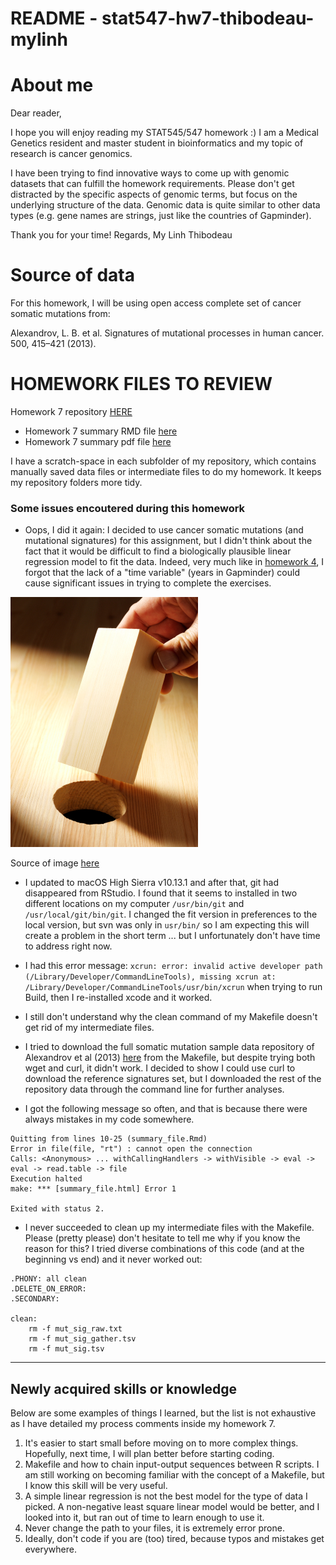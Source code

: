 # README - stat547-hw7-thibodeau-mylinh

# About me

Dear reader,

I hope you will enjoy reading my STAT545/547 homework :) I am a Medical Genetics resident and master student in bioinformatics and my topic of research is cancer genomics. 

I have been trying to find innovative ways to come up with genomic datasets that can fulfill the homework requirements. Please don't get distracted by the specific aspects of genomic terms, but focus on the underlying structure of the data. Genomic data is quite similar to other data types (e.g. gene names are strings, just like the countries of Gapminder).


Thank you for your time!
Regards,
My Linh Thibodeau

# Source of data

For this homework, I will be using open access complete set of cancer somatic mutations from: 

Alexandrov, L. B. et al. Signatures of mutational processes in human cancer. 500, 415–421 (2013).


# HOMEWORK FILES TO REVIEW

Homework 7 repository [HERE](https://github.com/mylinhthibodeau/STAT545-HW-thibodeau-mylinh/tree/master/stat547-hw7-thibodeau-mylinh)

* Homework 7 summary RMD file [here](https://github.com/mylinhthibodeau/STAT545-HW-thibodeau-mylinh/blob/master/stat547-hw7-thibodeau-mylinh/summary_file.Rmd)
* Homework 7 summary pdf file [here]()

I have a scratch-space in each subfolder of my repository, which contains manually saved data files or intermediate files to do my homework. It keeps my repository folders more tidy. 

### Some issues encoutered during this homework

* Oops, I did it again: I decided to use cancer somatic mutations (and mutational signatures) for this assignment, but I didn't think about the fact that it would be difficult to find a biologically plausible linear regression model to fit the data. Indeed, very much like in [homework 4](https://github.com/mylinhthibodeau/STAT545-HW-thibodeau-mylinh/tree/master/stat545-hw4-thibodeau-mylinh), I forgot that the lack of a "time variable" (years in Gapminder) could cause significant issues in trying to complete the exercises.

![square_to_circle](scratch-space/fit_a_square_inside_a_circle.jpg)

Source of image [here](https://www.tlnt.com/the-new-hiring-mantra-finding-candidates-with-great-cultural-fit/)

* I updated to macOS High Sierra v10.13.1 and after that, git had disappeared from RStudio. I found that it seems to installed in two different locations on my computer `/usr/bin/git` and `/usr/local/git/bin/git`. I changed the fit version in preferences to the local version, but svn was only in `usr/bin/` so I am expecting this will create a problem in the short term ... but I unfortunately don't have time to address right now.
* I had this error message: `xcrun: error: invalid active developer path (/Library/Developer/CommandLineTools), missing xcrun at: /Library/Developer/CommandLineTools/usr/bin/xcrun` when trying to run Build, then I re-installed xcode and it worked. 
* I still don't understand why the clean command of my Makefile doesn't get rid of my intermediate files. 
* I tried to download the full somatic mutation sample data repository of Alexandrov et al (2013) [here](ftp://ftp.sanger.ac.uk/pub/cancer/AlexandrovEtAl/) from the Makefile, but despite trying both wget and curl, it didn't work. I decided to show I could use curl to download the reference signatures set, but I downloaded the rest of the repository data through the command line for further analyses.

* I got the following message so often, and that is because there were always mistakes in my code somewhere.

```
Quitting from lines 10-25 (summary_file.Rmd) 
Error in file(file, "rt") : cannot open the connection
Calls: <Anonymous> ... withCallingHandlers -> withVisible -> eval -> eval -> read.table -> file
Execution halted
make: *** [summary_file.html] Error 1

Exited with status 2.
```

* I never succeeded to clean up my intermediate files with the Makefile. Please (pretty please) don't hesitate to tell me why if you know the reason for this? I tried diverse combinations of this code (and at the beginning vs end) and it never worked out:

```
.PHONY: all clean
.DELETE_ON_ERROR:
.SECONDARY:	

clean:
	rm -f mut_sig_raw.txt 
	rm -f mut_sig_gather.tsv 
	rm -f mut_sig.tsv
```

***

## Newly acquired skills or knowledge

Below are some examples of things I learned, but the list is not exhaustive as I have detailed my process comments inside my homework 7.

1. It's easier to start small before moving on to more complex things. Hopefully, next time, I will plan better before starting coding. 
2. Makefile and how to chain input-output sequences between R scripts. I am still working on becoming familiar with the concept of a Makefile, but I know this skill will be very useful.
3. A simple linear regression is not the best model for the type of data I picked. A non-negative least square linear model would be better, and I looked into it, but ran out of time to learn enough to use it.
4. Never change the path to your files, it is extremely error prone.
5. Ideally, don't code if you are (too) tired, because typos and mistakes get everywhere.

